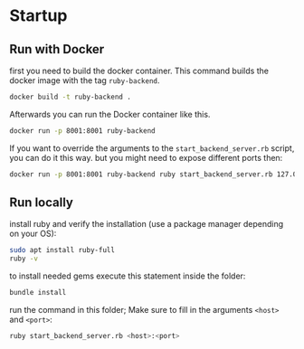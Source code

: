 # Startup

## Run with Docker

first you need to build the docker container.
This command builds the docker image with the tag `ruby-backend`.
```sh
docker build -t ruby-backend .
```

Afterwards you can run the Docker container like this.
```sh
docker run -p 8001:8001 ruby-backend
```

If you want to override the arguments to the `start_backend_server.rb` script, you can do it this way. but you might need to expose different ports then:
```sh
docker run -p 8001:8001 ruby-backend ruby start_backend_server.rb 127.0.0.1:8001
```

## Run locally

install ruby and verify the installation (use a package manager depending on your OS):
```sh
sudo apt install ruby-full
ruby -v
```

to install needed gems execute this statement inside the folder:
```sh
bundle install
```

run the command in this folder; Make sure to fill in the arguments `<host>` and `<port>`:
```sh
ruby start_backend_server.rb <host>:<port>
```
